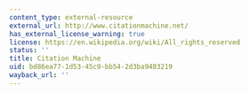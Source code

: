 ```yaml
---
content_type: external-resource
external_url: http://www.citationmachine.net/
has_external_license_warning: true
license: https://en.wikipedia.org/wiki/All_rights_reserved
status: ''
title: Citation Machine
uid: bd86ea77-1d53-45c9-bb54-2d3ba9403219
wayback_url: ''
---
```

